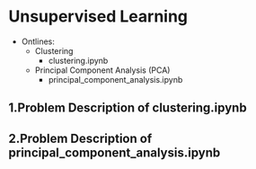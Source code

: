 # Unsupervised Learning
- Ontlines:
    - Clustering
        - clustering.ipynb
    - Principal Component Analysis (PCA)
        - principal_component_analysis.ipynb

## 1.Problem Description of clustering.ipynb

## 2.Problem Description of principal_component_analysis.ipynb








